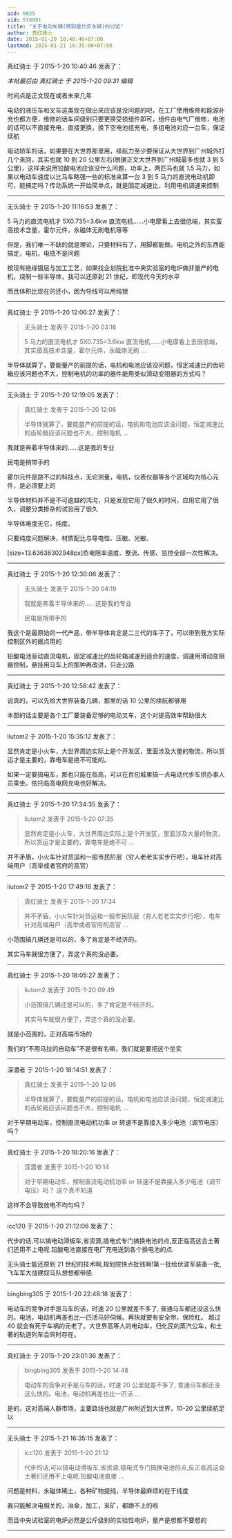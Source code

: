 ```yaml
---
aid: 9025
zid: 578991
title: "关于电动车辆(特别是代步车辆)的讨论"
author: 真红骑士
date: 2015-01-20 10:40:46+07:00
lastmod: 2015-01-21 16:35:00+07:00
---
```


真红骑士 于 2015-1-20 10:40:46 发表了：

_本帖最后由 真红骑士 于 2015-1-20 09:31 编辑_

时间点是正文现在或者未来几年

电动的液压车和叉车这类现在做出来应该是没问题的吧，在工厂使用维修和能源补充也都方便，维修的话车间级别只要更换受损组件即可，组件由电气厂维修，电池的话可以不直接充电，直接更换，换下空电池组充电，多组电池对应一台车，保证续航

电动轿车的话，如果要在大世界那里用，续航力至少要保证从大世界到广州城外打几个来回，其实也就 10 到 20 公里左右(根据正文大世界到广州城最多也就 3 到 5 公里)，这样来说用铅酸电池应该没什么问题，功率上，两匹马也就 1.5 马力，如果以电动车速度以比马车略强一些的标准来算一台 3 到 5 马力的直流电动机即可，能搞定吗？传动系统一开始简单点，就是固定减速比，利用电机调速来控制

---

无头骑士 于 2015-1-20 11:16:53 发表了：

5 马力的直流电机才 5X0.735=3.6kw 直流电机……小电摩看上去很低端，其实蛮高技术含量，霍尔元件，永磁体无刷电机等等

但是，我们唯一不缺的就是理论，只要材料有了，用脚都能做。电机之外的东西能搞定，电机，电瓶不是问题

按现有绝缘镀层与加工工艺，如果找企划院批准中央实验室的电炉做非量产的电机，烧制一些半导体，我可以还原到 21 世纪，即现代今天的水平

而且体积比现在的还小，因为导线可以用纯银

---

真红骑士 于 2015-1-20 12:06:27 发表了：

> 无头骑士 发表于 2015-1-20 03:16
>
> 5 马力的直流电机才 5X0.735=3.6kw 直流电机……小电摩看上去很低端，其实蛮高技术含量，霍尔元件，永磁体无刷 ...

半导体就算了，要能量产的前提的话，电机和电池应该没问题，恒定减速比的齿轮箱应该问题也不大，控制电机的功率的器件能用类似滑动变阻器的方式吗？

---

无头骑士 于 2015-1-20 12:19:05 发表了：

> 真红骑士 发表于 2015-1-20 12:06
>
> 半导体就算了，要能量产的前提的话，电机和电池应该没问题，恒定减速比的齿轮箱应该问题也不大，控制电机 ...

我就是奔着半导体来的……这是我的专业

民电是捎带手的

霍尔元件是跳不过的科技点，无论测量，电机，仪表仪器等各个区域均为核心元件，是必须要上的

半导体材料并不是不可逾越的鸿沟，只是发现它用了很久的时间，应用它用了很久，调整分类掺杂的试验用了很久

半导体难度无它，纯度。

只要纯度问题解决，材质配比与导电性、压敏、光敏、

[size=13.63636302948px]负电阻率温度、整流、传感、监控全部一次性解决。

---

真红骑士 于 2015-1-20 12:30:06 发表了：

> 无头骑士 发表于 2015-1-20 04:19
>
> 我就是奔着半导体来的……这是我的专业
>
> 民电是捎带手的

我这个是最原始的一代产品，带半导体肯定是二三代的车子了，可以带到我方实际控制区外的据点用的

铅酸电池驱动直流电机，固定减速比的齿轮箱减速到适合的速度，调速用滑动变阻器控制，悬挂用马车上的那种再改进，只走公路

---

真红骑士 于 2015-1-20 12:58:42 发表了：

说真的，可以先给大世界装备几辆，那里的话 10 公里的续航都够用

本部的话主要是各个工厂要装备足够的电动叉车，这个对提高效率帮助很大

---

liutom2 于 2015-1-20 15:35:12 发表了：

显然肯定是小火车，大世界周边实际上是个开发区，里面涉及大量的物流，所以货运才是主要的，靠电车是绝不可能的。

如果一定要搞电车，那也只能在临高，可以在百仞城里搞一点电动代步车供办事人员乘坐。依托临高电网充电也好解决。

---

真红骑士 于 2015-1-20 17:34:35 发表了：

> liutom2 发表于 2015-1-20 07:35
>
> 显然肯定是小火车，大世界周边实际上是个开发区，里面涉及大量的物流，所以货运才是主要的，靠电车是绝不可 ...

并不矛盾，小火车针对货运和一般市民阶层（穷人老老实实步行吧），电车针对高端用户（高举或者官府的高官）

---

liutom2 于 2015-1-20 17:49:16 发表了：

> 真红骑士 发表于 2015-1-20 17:34
>
> 并不矛盾，小火车针对货运和一般市民阶层（穷人老老实实步行吧），电车针对高端用户（高举或者官府的高官 ...

小范围搞几辆还是可以的，多了肯定是不经济的。

其实马车就很方便了，弄这个真的没必要。

---

真红骑士 于 2015-1-20 18:05:27 发表了：

> liutom2 发表于 2015-1-20 09:49
>
> 小范围搞几辆还是可以的，多了肯定是不经济的。
>
> 其实马车就很方便了，弄这个真的没必要。

就是小范围的，正对高端市场的

我们的“不用马拉的自动车”不是很有名嘛，我们就是要把这个坐实

---

深潜者 于 2015-1-20 18:14:51 发表了：

> 真红骑士 发表于 2015-1-20 12:06
>
> 半导体就算了，要能量产的前提的话，电机和电池应该没问题，恒定减速比的齿轮箱应该问题也不大，控制电机 ...

对于早期电动车，控制直流电动机功率 or 转速不是靠接入多少电池（调节电压）吗？

---

真红骑士 于 2015-1-20 18:20:16 发表了：

> 深潜者 发表于 2015-1-20 10:14
>
> 对于早期电动车，控制直流电动机功率 or 转速不是靠接入多少电池（调节电压）吗？
> 这个真不知道

这样不会导致放电不均匀吗？

---

icc120 于 2015-1-20 21:12:06 发表了：

代步的话,可以搞电动滑板车,省资源,插电式专门搞换电池的点,反正临高这会土著们还用不上电呢.铅酸电池直接在电厂充电送到各个换电池的点.

无头骑士能还原到 21 世纪的技术啊,规划院快点批钱啊!第一批给伏波军装备一批,飞车军大战建奴马队想想都带感.

---

bingbing305 于 2015-1-20 22:48:18 发表了：

电动车的竞争对手是马车的话，时速 20 公里就差不多了, 普通马车都还没这么快的。电池，电动机再差也比一匹活马好伺候。再快就要有安全带，保险杠。 超过 40 就会有死于车祸的元老了。大世界高等人的电动车，归化民的蒸汽公车，和土著的轨道列车会同时存在。

---

真红骑士 于 2015-1-20 23:01:36 发表了：

> bingbing305 发表于 2015-1-20 14:48
>
> 电动车的竞争对手是马车的话，时速 20 公里就差不多了, 普通马车都还没这么快的。电池，电动机再差也比一匹活 ...

是的，这对高端人群市场，主要路线也就是广州附近到大世界，10-20 公里续航足以

---

无头骑士 于 2015-1-21 16:35:15 发表了：

> icc120 发表于 2015-1-20 21:12
>
> 代步的话,可以搞电动滑板车,省资源,插电式专门搞换电池的点,反正临高这会土著们还用不上电呢.铅酸电池直接 ...

问题是材料，永磁体稀土，各种矿物提纯，半导体最麻烦的在于纯度

我只能解决电相关的，冶金，加工，采矿，都跟不上的啦

而且中央试验室的电炉必然是公斤级别的实验性电炉，量产是想都不要想的

---
